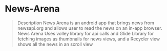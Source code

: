 # News-Arena
>Description
>News Arena is an android app that brings news from newsapi.org and allows user to read the news on an in-app browser.
>News Arena Uses volley library for api calls and Glide Library for fetching images as thumbnails for news views, and a Recycler view shows all the news in an scroll view
